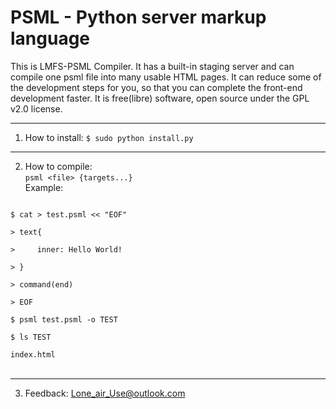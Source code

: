 # PSML - Python server markup language

This is LMFS-PSML Compiler. It has a built-in staging server and can compile one psml file into many usable HTML pages.
It can reduce some of the development steps for you, so that you can complete the front-end development faster.
It is free(libre) software, open source under the GPL v2.0 license.

---

1. How to install: <code>$ sudo python install.py</code>

---

2. How to compile:<br>
<code>psml &lt;file&gt; {targets...}</code><br>
Example: <br>
<code>
$ cat &gt; test.psml &lt;&lt; "EOF"<br>
> text{<br>
> &nbsp;&nbsp;&nbsp;&nbsp;inner: Hello World!<br>
> }<br>
> command(end)<br>
> EOF<br>
$ psml test.psml -o TEST<br>
$ ls TEST<br>
index.html
</code><br>

---

3. Feedback: Lone_air_Use@outlook.com
